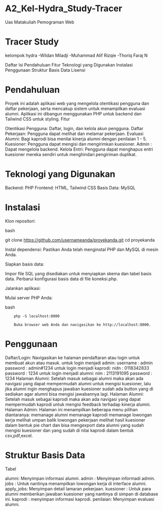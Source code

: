 # A2_Kel-Hydra_Study-Tracer
Uas Matakuliah Pemograman Web
# Tracer Study
kelompok hydra
-Wildan Miladji
-Muhammad Alif Rizqie
-Thoriq Faraj N

Daftar Isi
Pendahuluan
Fitur
Teknologi yang Digunakan
Instalasi
Penggunaan
Struktur Basis Data
Lisensi

# Pendahuluan

Proyek ini adalah aplikasi web yang mengelola otentikasi pengguna dan daftar pekerjaan, serta mencakup sistem untuk menampilkan evaluasi alumni. Aplikasi ini dibangun menggunakan PHP untuk backend dan Tailwind CSS untuk styling.
Fitur

Otentikasi Pengguna: Daftar, login, dan kelola akun pengguna.
Daftar Pekerjaan: Pengguna dapat melihat dan melamar pekerjaan.
Evaluasi Alumni: Bagi kaprodi bisa menilai kinerja alumni dengan penilaian 1 - 5.
Kuesioner: Pengguna dapat mengisi dan mengirimkan kuesioner.
Admin : Dapat mengelola backend.
Kelola Entri: Pengguna dapat menghapus entri kuesioner mereka sendiri untuk menghindari pengiriman duplikat.

# Teknologi yang Digunakan
Backend: PHP
Frontend: HTML, Tailwind CSS
Basis Data: MySQL

# Instalasi

Klon repositori:

bash

git clone https://github.com/usernameanda/proyekanda.git
cd proyekanda

Instal dependensi:
Pastikan Anda telah menginstal PHP dan MySQL di mesin Anda.

Siapkan basis data:

Impor file SQL yang disediakan untuk menyiapkan skema dan tabel basis data.
Perbarui konfigurasi basis data di file koneksi.php.

Jalankan aplikasi:

Mulai server PHP Anda:

bash

        php -S localhost:8000

        Buka browser web Anda dan navigasikan ke http://localhost:8000.

# Penggunaan

Daftar/Login:
        Navigasikan ke halaman pendaftaran atau login untuk membuat akun atau masuk.
        untuk login menjadi admin:
        username : admin
        password : admin#1234
        untuk login menjadi kaprodi:
        nidn : 0118342833
        password : 1234
        untuk login menjadi alumni:
        nim : 2113191095
        password : 1234
Halaman Alumni:
        Setelah masuk sebagai alumni maka akan ada navigasi yang dapat mempermudah alumni untuk mengisi kuesioner, lalu jika alumni ingin menghapus jawaban kuesioner sudah ada button yang di sediakan agar alumni bisa mengisi jawabannya lagi.
Halaman Alumni:
         Setelah masuk sebagai kaprodi maka akan ada navigasi yang dapat mempermudah kaprodi untuk mengisi feedback terhadap kinerja alumni.
Halaman Admin:
        Halaman ini menampilkan beberapa menu pilihan diantaranya:
        memanage alumni
        memanage kaprodi
        memanage lowongan kerja
        melihat umpan balik lowongan pekerjaan
        melihat hasil kuesioner dalam bentuk pie chart dan bisa mengexport data alumni yang sudah mengisi kuesioner dan yang sudah di nilai kaprodi dalam bentuk csv,pdf,excel.

# Struktur Basis Data
Tabel

alumni: Menyimpan informasi alumni.
admin : Menyimpan informadi admin.
jobs : Untuk nantinya menampilkan lowongan kerja di interface alumni.
apply_jobs: Menyimpan detail lamaran pekerjaan.
kuesioner : Untuk para alumni memberikan jawaban kuesioner yang nantinya di simpan di database ini.
kaprodi : menyimpan informasi kaprodi.
penilaian: Menyimpan evaluasi alumni.
